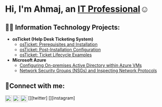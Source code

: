 <h1>Hi, I'm Ahmaj, an <a href="https://linkedin.com/in/ahmaj-thompson-0a7b402b4">IT Professional</a>☺</h1>

<h2>👨‍💻 Information Technology Projects:</h2>

- <b>osTicket (Help Desk Ticketing System)</b>
  - [osTicket: Prerequisites and Installation](https://github.com/AhmajThompson/osticket-prereqs)
  - [osTicket: Post-Installation Configuration](https://github.com/AhmajThompson/post-install-config)
  - [osTicket: Ticket Lifecycle Examples](https://github.com/AhmajThompson/ticket-lifecycle)
- <b>Microsoft Azure</b>
  - [Configuring On-premises Active Directory within Azure VMs](https://github.com/AhmajThompson/configure-ad)
  - [Network Security Groups (NSGs) and Inspecting Network Protocols](https://github.com/AhmajThompson/azure-network-protocols)

<h2>🤳Connect with me:</h2>

[<img align="left" alt="Josh | Twitter" width="22px" src="https://cdn.jsdelivr.net/npm/simple-icons@v3/icons/twitter.svg" />][twitter]
[<img align="left" alt="Josh | LinkedIn" width="22px" src="https://cdn.jsdelivr.net/npm/simple-icons@v3/icons/linkedin.svg" />][linkedin]
[<img align="left" alt="Josh | Instagram" width="22px" src="https://cdn.jsdelivr.net/npm/simple-icons@v3/icons/instagram.svg" />][instagram]

[linkedin]: [(https://www.linkedin.com/in/ahmaj-thompson-0a7b402b4/)
